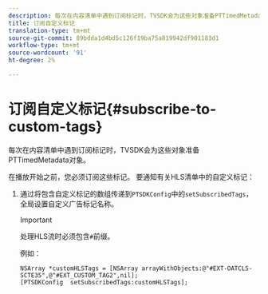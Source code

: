 ```yaml
---
description: 每次在内容清单中遇到订阅标记时，TVSDK会为这些对象准备PTTimedMetadata对象。
title: 订阅自定义标记
translation-type: tm+mt
source-git-commit: 89bdda1d4bd5c126f19ba75a819942df901183d1
workflow-type: tm+mt
source-wordcount: '91'
ht-degree: 2%

---
```



# 订阅自定义标记{#subscribe-to-custom-tags}

每次在内容清单中遇到订阅标记时，TVSDK会为这些对象准备PTTimedMetadata对象。

在播放开始之前，您必须订阅这些标记。
要通知有关HLS清单中的自定义标记：

1. 通过将包含自定义标记的数组传递到`PTSDKConfig`中的`setSubscribedTags`，全局设置自定义广告标记名称。

   >[!IMPORTANT]
   >
   >处理HLS流时必须包含`#`前缀。

   例如：

   ```
   NSArray *customHLSTags = [NSArray arrayWithObjects:@"#EXT-OATCLS-SCTE35",@"#EXT_CUSTOM_TAG2",nil]; 
   [PTSDKConfig  setSubscribedTags:customHLSTags];
   ```

